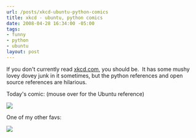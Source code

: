```yaml
---
url: /posts/xkcd-ubuntu-python-comics
title: xkcd - ubuntu, python comics
date: 2008-04-28 16:34:00 -05:00
tags:
- funny
- python
- ubuntu
layout: post
---
```


If you don't currently read [xkcd.com](http://www.xkcd.com), you should be.  It has some mushy lovey dovey junk in it sometimes, but the python references and open source references are hilarious.

Today's comic: (mouse over for the Ubuntu reference)

![](http://imgs.xkcd.com/comics/zealous_autoconfig.png)

One of my other favs:

![](http://imgs.xkcd.com/comics/python.png)
